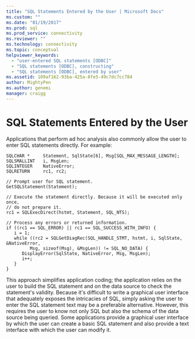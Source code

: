 ```yaml
---
title: "SQL Statements Entered by the User | Microsoft Docs"
ms.custom: ""
ms.date: "01/19/2017"
ms.prod: sql
ms.prod_service: connectivity
ms.reviewer: ""
ms.technology: connectivity
ms.topic: conceptual
helpviewer_keywords: 
  - "user-entered SQL statements [ODBC]"
  - "SQL statements [ODBC], constructing"
  - "SQL statements [ODBC], entered by user"
ms.assetid: 109af162-93ba-425a-8fe5-49c7dc7cc784
author: MightyPen
ms.author: genemi
manager: craigg
---
```

# SQL Statements Entered by the User
Applications that perform ad hoc analysis also commonly allow the user to enter SQL statements directly. For example:  
  
```  
SQLCHAR *     Statement, SqlState[6], Msg[SQL_MAX_MESSAGE_LENGTH];  
SQLSMALLINT   i, MsgLen;  
SQLINTEGER    NativeError;  
SQLRETURN     rc1, rc2;  
  
// Prompt user for SQL statement.  
GetSQLStatement(Statement);  
  
// Execute the statement directly. Because it will be executed only once,  
// do not prepare it.  
rc1 = SQLExecDirect(hstmt, Statement, SQL_NTS);  
  
// Process any errors or returned information.  
if ((rc1 == SQL_ERROR) || rc1 == SQL_SUCCESS_WITH_INFO) {  
   i = 1;  
   while ((rc2 = SQLGetDiagRec(SQL_HANDLE_STMT, hstmt, i, SqlState, &NativeError,  
         Msg, sizeof(Msg), &MsgLen)) != SQL_NO_DATA) {  
      DisplayError(SqlState, NativeError, Msg, MsgLen);  
      i++;  
   }  
}  
```  
  
 This approach simplifies application coding; the application relies on the user to build the SQL statement and on the data source to check the statement's validity. Because it's difficult to write a graphical user interface that adequately exposes the intricacies of SQL, simply asking the user to enter the SQL statement text may be a preferable alternative. However, this requires the user to know not only SQL but also the schema of the data source being queried. Some applications provide a graphical user interface by which the user can create a basic SQL statement and also provide a text interface with which the user can modify it.
